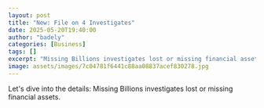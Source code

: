 ```yaml
---
layout: post
title: "New: File on 4 Investigates"
date: 2025-05-20T19:40:00
author: "badely"
categories: [Business]
tags: []
excerpt: "Missing Billions investigates lost or missing financial assets."
image: assets/images/7c04781f6441c88aa08837acef830278.jpg
---
```


Let's dive into the details: Missing Billions investigates lost or missing financial assets.

